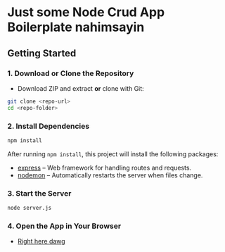 # Just some Node Crud App Boilerplate nahimsayin

## Getting Started

### 1. Download or Clone the Repository

- Download ZIP and extract **or** clone with Git:

```bash
git clone <repo-url>
cd <repo-folder>
```

### 2. Install Dependencies 
```bash 
npm install
```

After running `npm install`, this project will install the following packages:

- [express](https://www.npmjs.com/package/express) – Web framework for handling routes and requests.
- [nodemon](https://www.npmjs.com/package/nodemon)  – Automatically restarts the server when files change.

### 3. Start the Server
```bash 
node server.js
```
### 4. Open the App in Your Browser
- [Right here dawg](http://localhost:3000)